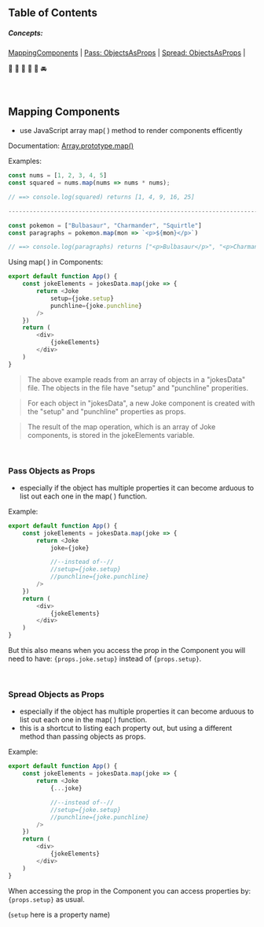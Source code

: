 ## Table of Contents

<h5>Concepts:</h5> 

[MappingComponents](#MappingComponents)  |   [Pass: ObjectsAsProps](#pass-objects-as-props)   |   [Spread: ObjectsAsProps](#spread-objects-as-props)   |   


:ocean: :whale: :milky_way: :postbox: :gem: :oncoming_automobile:

<br>

## Mapping Components
- use JavaScript array map( ) method to render components efficently 

Documentation: [Array.prototype.map()](https://developer.mozilla.org/en-US/docs/Web/JavaScript/Reference/Global_Objects/Array/map)

Examples:
```javascript
const nums = [1, 2, 3, 4, 5]
const squared = nums.map(nums => nums * nums);

// ==> console.log(squared) returns [1, 4, 9, 16, 25]

-----------------------------------------------------------------------------------------------

const pokemon = ["Bulbasaur", "Charmander", "Squirtle"]
const paragraphs = pokemon.map(mon => `<p>${mon}</p>`)

// ==> console.log(paragraphs) returns ["<p>Bulbasaur</p>", "<p>Charmander</p>", "<p>Squirtle</p>"]
```

Using map( ) in Components:
```javascript
export default function App() {
    const jokeElements = jokesData.map(joke => {
        return <Joke
            setup={joke.setup}
            punchline={joke.punchline}
        />
    })
    return (
        <div>
            {jokeElements}
        </div>
    )
}
```
> The above example reads from an array of objects in a "jokesData" file. The objects in the file have "setup" and "punchline" properities. 

> For each object in "jokesData", a new Joke component is created with the "setup" and "punchline" properties as props.

> The result of the map operation, which is an array of Joke components, is stored in the jokeElements variable.

<br>

### Pass Objects as Props
- especially if the object has multiple properties it can become arduous to list out each one in the map( ) function.
  
Example:
```javascript
export default function App() {
    const jokeElements = jokesData.map(joke => {
        return <Joke
            joke={joke}

            //--instead of--//
            //setup={joke.setup}
            //punchline={joke.punchline}
        />
    })
    return (
        <div>
            {jokeElements}
        </div>
    )
}
```
But this also means when you access the prop in the Component you will need to have: `{props.joke.setup}` instead of `{props.setup}`. 

<br>

### Spread Objects as Props
- especially if the object has multiple properties it can become arduous to list out each one in the map( ) function.
- this is a shortcut to listing each property out, but using a different method than passing objects as props.
  
Example:
```javascript
export default function App() {
    const jokeElements = jokesData.map(joke => {
        return <Joke
            {...joke}

            //--instead of--//
            //setup={joke.setup}
            //punchline={joke.punchline}
        />
    })
    return (
        <div>
            {jokeElements}
        </div>
    )
}
```
When accessing the prop in the Component you can access properties by: `{props.setup}` as usual. 

(`setup` here is a property name)

